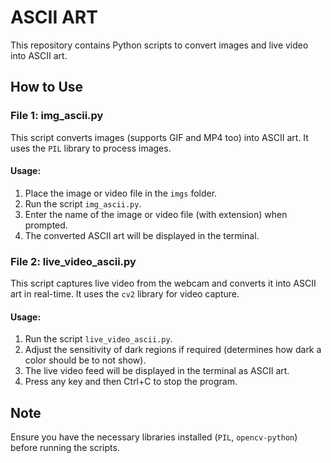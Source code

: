 # ASCII ART

This repository contains Python scripts to convert images and live video into ASCII art.

## How to Use

### File 1: img_ascii.py

This script converts images (supports GIF and MP4 too) into ASCII art. It uses the `PIL` library to process images.

#### Usage:
1. Place the image or video file in the `imgs` folder.
2. Run the script `img_ascii.py`.
3. Enter the name of the image or video file (with extension) when prompted.
4. The converted ASCII art will be displayed in the terminal.

### File 2: live_video_ascii.py

This script captures live video from the webcam and converts it into ASCII art in real-time. It uses the `cv2` library for video capture.

#### Usage:
1. Run the script `live_video_ascii.py`.
2. Adjust the sensitivity of dark regions if required (determines how dark a color should be to not show).
3. The live video feed will be displayed in the terminal as ASCII art.
4. Press any key and then Ctrl+C to stop the program.

## Note
Ensure you have the necessary libraries installed (`PIL`, `opencv-python`) before running the scripts.
